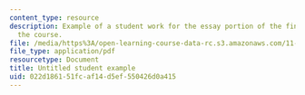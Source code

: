 ```yaml
---
content_type: resource
description: Example of a student work for the essay portion of the final exam of
  the course.
file: /media/https%3A/open-learning-course-data-rc.s3.amazonaws.com/11-947-urbanization-and-development-spring-2009/022d186151fcaf14d5ef550426d0a415_MIT11_947s09_sw03.pdf
file_type: application/pdf
resourcetype: Document
title: Untitled student example
uid: 022d1861-51fc-af14-d5ef-550426d0a415
---
```

